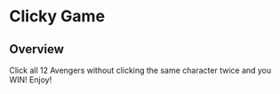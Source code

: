 # Clicky Game

## Overview

Click all 12 Avengers without clicking the same character twice and you WIN!   Enjoy!

